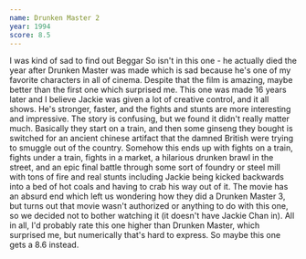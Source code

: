 ```yaml
---
name: Drunken Master 2
year: 1994
score: 8.5
---
```

I was kind of sad to find out Beggar So isn't in this one - he actually died the year after Drunken Master was made which is sad because he's one of my favorite characters in all of cinema. Despite that the film is amazing, maybe better than the first one which surprised me. This one was made 16 years later and I believe Jackie was given a lot of creative control, and it all shows. He's stronger, faster, and the fights and stunts are more interesting and impressive. The story is confusing, but we found it didn't really matter much. Basically they start on a train, and then some ginseng they bought is switched for an ancient chinese artifact that the damned British were trying to smuggle out of the country. Somehow this ends up with fights on a train, fights under a train, fights in a market, a hilarious drunken brawl in the street, and an epic final battle through some sort of foundry or steel mill with tons of fire and real stunts including Jackie being kicked backwards into a bed of hot coals and having to crab his way out of it. The movie has an absurd end which left us wondering how they did a Drunken Master 3, but turns out that movie wasn't authorized or anything to do with this one, so we decided not to bother watching it (it doesn't have Jackie Chan in). All in all, I'd probably rate this one higher than Drunken Master, which surprised me, but numerically that's hard to express. So maybe this one gets a 8.6 instead.
